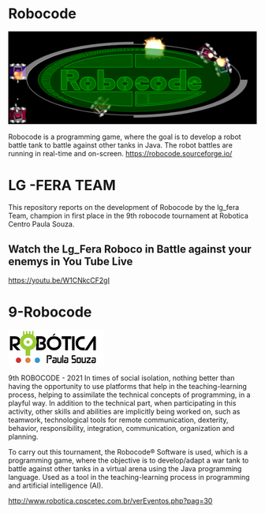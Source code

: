 # Robocode


![robocode_logo_tanks.png](https://github.com/kauanmatos224/9-Robocode/blob/main/robocode_logo_tanks.png)

Robocode is a programming game, where the goal is to develop a robot battle tank to battle against other tanks in Java. The robot battles are running in real-time and on-screen. https://robocode.sourceforge.io/

# LG -FERA TEAM

This repository reports on the development of Robocode by the lg_fera Team, champion in first place in the 9th robocode tournament at Robotica Centro Paula Souza.

## Watch the Lg_Fera Roboco in Battle against your enemys in You Tube Live
https://youtu.be/W1CNkcCF2gI



# 9-Robocode

![logo.png](https://github.com/kauanmatos224/9-Robocode/blob/main/logo.png)



9th ROBOCODE - 2021
In times of social isolation, nothing better than having the opportunity to use platforms that help in the teaching-learning process, helping to assimilate the technical concepts of programming, in a playful way. In addition to the technical part, when participating in this activity, other skills and abilities are implicitly being worked on, such as teamwork, technological tools for remote communication, dexterity, behavior, responsibility, integration, communication, organization and planning.


To carry out this tournament, the Robocode® Software is used, which is a programming game, where the objective is to develop/adapt a war tank to battle against other tanks in a virtual arena using the Java programming language. Used as a tool in the teaching-learning process in programming and artificial intelligence (AI).

http://www.robotica.cpscetec.com.br/verEventos.php?pag=30

